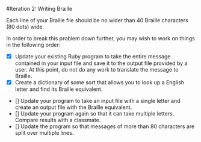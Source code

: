 #Iteration 2: Writing Braille

Each line of your Braille file should be no wider than 40 Braille characters (80 dots) wide.

In order to break this problem down further, you may wish to work on things in the following order:

- [x] Update your existing Ruby program to take the entire message contained in your input file and save it to the output file provided by a user. At this point, do not do any work to translate the message to Braille.
- [x] Create a dictionary of some sort that allows you to look up a English letter and find its Braille equivalent.
- [] Update your program to take an input file with a single letter and create an output file with the Braille equivalent.
- [] Update your program again so that it can take multiple letters. Compare results with a classmate.
- [] Update the program so that messages of more than 80 characters are split over multiple lines.
